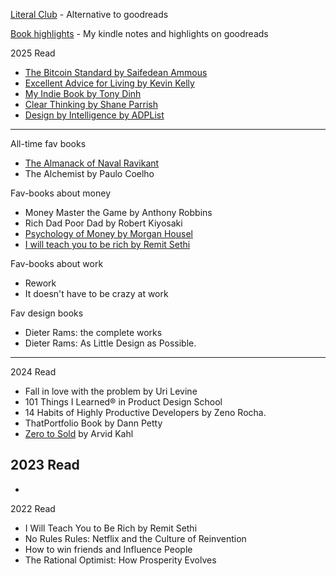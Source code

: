 
[Literal Club](https://literal.club/iosipratama) - Alternative to goodreads

[Book highlights](https://www.goodreads.com/notes/152145572-iosi-pratama) - My kindle notes and highlights on goodreads

2025 Read
- [The Bitcoin Standard by Saifedean Ammous](https://saifedean.com/tbs)
- [Excellent Advice for Living by Kevin Kelly](https://kk.org/books/excellent-advice-for-living)
- [My Indie Book by Tony Dinh](https://www.myindiebook.com/)
- [Clear Thinking by Shane Parrish](https://fs.blog/clear/)
- [Design by Intelligence by ADPList](https://adplist.org/design-by-intelligence)


--- 

All-time fav books
- [The Almanack of Naval Ravikant](https://www.navalmanack.com/)
- The Alchemist by Paulo Coelho

Fav-books about money 
- Money Master the Game by Anthony Robbins
- Rich Dad Poor Dad by Robert Kiyosaki
- [Psychology of Money by Morgan Housel](https://www.amazon.com/Psychology-Money-Timeless-lessons-happiness/dp/0857197681)
- [I will teach you to be rich by Remit Sethi](https://www.iwillteachyoutoberich.com/i-will-teach-you-to-be-rich-second-edition/)

Fav-books about work  
- Rework
- It doesn't have to be crazy at work

Fav design books
- Dieter Rams: the complete works
- Dieter Rams: As Little Design as Possible.


---

2024 Read
- Fall in love with the problem by Uri Levine 
- 101 Things I Learned® in Product Design School
- 14 Habits of Highly Productive Developers by Zeno Rocha. 
- ThatPortfolio Book by Dann Petty
- [Zero to Sold](https://zerotosold.com/) by Arvid Kahl



2023 Read
- 
- 


2022 Read
- I Will Teach You to Be Rich by Remit Sethi
- No Rules Rules: Netflix and the Culture of Reinvention
- How to win friends and Influence People
- The Rational Optimist: How Prosperity Evolves 